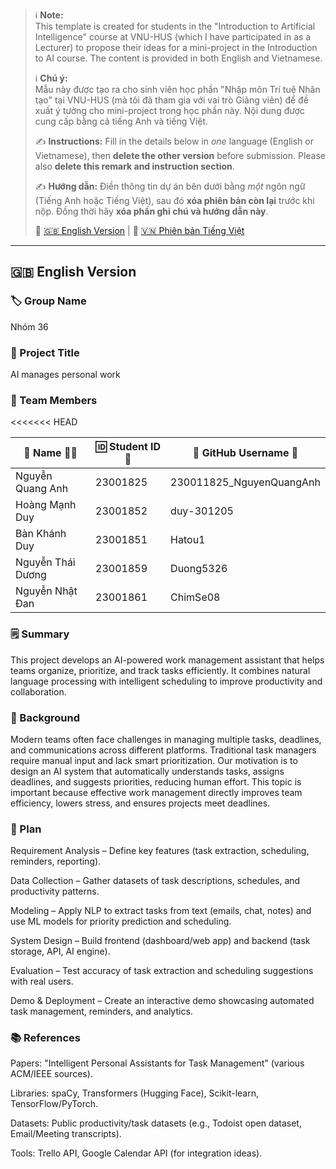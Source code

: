> ℹ️ **Note:**  
> This template is created for students in the "Introduction to Artificial Intelligence" course at VNU-HUS (which I have participated in as a Lecturer) to propose their ideas for a mini-project in the Introduction to AI course. The content is provided in both English and Vietnamese.
>
> ℹ️ **Chú ý:**  
> Mẫu này được tạo ra cho sinh viên học phần "Nhập môn Trí tuệ Nhân tạo" tại VNU-HUS (mà tôi đã tham gia với vai trò Giảng viên) để đề xuất ý tưởng cho mini-project trong học phần này. Nội dung được cung cấp bằng cả tiếng Anh và tiếng Việt.
>
> ✍️ **Instructions:** Fill in the details below in _one_ language (English or Vietnamese), then **delete the other version** before submission. Please also **delete this remark and instruction section**.
>
> ✍️ **Hướng dẫn:** Điền thông tin dự án bên dưới bằng _một_ ngôn ngữ (Tiếng Anh hoặc Tiếng Việt), sau đó **xóa phiên bản còn lại** trước khi nộp. Đồng thời hãy **xóa phần ghi chú và hướng dẫn này**.
>
> 🔗 [🇬🇧 English Version](#-english-version) | 🔗 [🇻🇳 Phiên bản Tiếng Việt](#-phiên-bản-tiếng-việt)

---

## 🇬🇧 English Version

### 🏷️ Group Name

Nhóm 36

### 📝 Project Title

AI manages personal work

### 👥 Team Members

<<<<<<< HEAD

| 👤 Name 🧑‍🎓      | 🆔 Student ID 🧾   | 🐙 GitHub Username 🔗   |
| ---------------- | ------------------- | ------------------------ |
| Nguyễn Quang Anh | 23001825            | 230011825_NguyenQuangAnh |
| Hoàng Mạnh Duy   | 23001852            | duy-301205               |
| Bàn Khánh Duy    | 23001851            | Hatou1                   |
| Nguyễn Thái Dương| 23001859            | Duong5326                |
| Nguyễn Nhật Đan  | 23001861            | ChimSe08                 |
### 🗒️ Summary

This project develops an AI-powered work management assistant that helps teams organize, prioritize, and track tasks efficiently. It combines natural language processing with intelligent scheduling to improve productivity and collaboration.

### 🎯 Background

Modern teams often face challenges in managing multiple tasks, deadlines, and communications across different platforms. Traditional task managers require manual input and lack smart prioritization. Our motivation is to design an AI system that automatically understands tasks, assigns deadlines, and suggests priorities, reducing human effort. This topic is important because effective work management directly improves team efficiency, lowers stress, and ensures projects meet deadlines.

### 🚀 Plan

Requirement Analysis – Define key features (task extraction, scheduling, reminders, reporting).

Data Collection – Gather datasets of task descriptions, schedules, and productivity patterns.

Modeling – Apply NLP to extract tasks from text (emails, chat, notes) and use ML models for priority prediction and scheduling.

System Design – Build frontend (dashboard/web app) and backend (task storage, API, AI engine).

Evaluation – Test accuracy of task extraction and scheduling suggestions with real users.

Demo & Deployment – Create an interactive demo showcasing automated task management, reminders, and analytics.

### 📚 References

Papers: "Intelligent Personal Assistants for Task Management" (various ACM/IEEE sources).

Libraries: spaCy, Transformers (Hugging Face), Scikit-learn, TensorFlow/PyTorch.

Datasets: Public productivity/task datasets (e.g., Todoist open dataset, Email/Meeting transcripts).

Tools: Trello API, Google Calendar API (for integration ideas).
